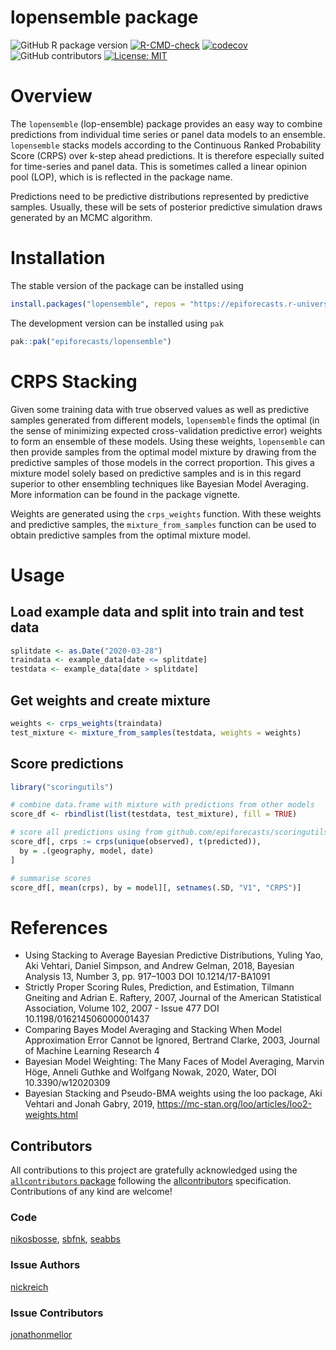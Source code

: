 lopensemble package
================

<!-- badges: start -->

![GitHub R package
version](https://img.shields.io/github/r-package/v/epiforecasts/lopensemble)
[![R-CMD-check](https://github.com/epiforecasts/lopensemble/actions/workflows/R-CMD-check.yaml/badge.svg)](https://github.com/epiforecasts/lopensemble/actions/workflows/R-CMD-check.yaml)
[![codecov](https://codecov.io/github/epiforecasts/lopensemble/branch/main/graph/badge.svg?token=rYeyG3kFIa)](https://codecov.io/github/epiforecasts/lopensemble)
![GitHub
contributors](https://img.shields.io/github/contributors/epiforecasts/lopensemble)
[![License:
MIT](https://img.shields.io/badge/License-MIT-yellow.svg)](https://opensource.org/licenses/MIT)
<!-- badges: end -->

# Overview

The `lopensemble` (lop-ensemble) package provides an easy way to combine
predictions from individual time series or panel data models to an
ensemble. `lopensemble` stacks models according to the Continuous Ranked
Probability Score (CRPS) over k-step ahead predictions. It is therefore
especially suited for time-series and panel data. This is sometimes
called a linear opinion pool (LOP), which is is reflected in the package
name.

Predictions need to be predictive distributions represented by
predictive samples. Usually, these will be sets of posterior predictive
simulation draws generated by an MCMC algorithm.

# Installation

The stable version of the package can be installed using

``` r
install.packages("lopensemble", repos = "https://epiforecasts.r-universe.dev/")
```

The development version can be installed using `pak`

``` r
pak::pak("epiforecasts/lopensemble")
```

# CRPS Stacking

Given some training data with true observed values as well as predictive
samples generated from different models, `lopensemble` finds the optimal
(in the sense of minimizing expected cross-validation predictive error)
weights to form an ensemble of these models. Using these weights,
`lopensemble` can then provide samples from the optimal model mixture by
drawing from the predictive samples of those models in the correct
proportion. This gives a mixture model solely based on predictive
samples and is in this regard superior to other ensembling techniques
like Bayesian Model Averaging. More information can be found in the
package vignette.

Weights are generated using the `crps_weights` function. With these
weights and predictive samples, the `mixture_from_samples` function can
be used to obtain predictive samples from the optimal mixture model.

# Usage

## Load example data and split into train and test data

``` r
splitdate <- as.Date("2020-03-28")
traindata <- example_data[date <= splitdate]
testdata <- example_data[date > splitdate]
```

## Get weights and create mixture

``` r
weights <- crps_weights(traindata)
test_mixture <- mixture_from_samples(testdata, weights = weights)
```

## Score predictions

``` r
library("scoringutils")

# combine data.frame with mixture with predictions from other models
score_df <- rbindlist(list(testdata, test_mixture), fill = TRUE)

# score all predictions using from github.com/epiforecasts/scoringutils
score_df[, crps := crps(unique(observed), t(predicted)),
  by = .(geography, model, date)
]

# summarise scores
score_df[, mean(crps), by = model][, setnames(.SD, "V1", "CRPS")]
```

# References

- Using Stacking to Average Bayesian Predictive Distributions, Yuling
  Yao, Aki Vehtari, Daniel Simpson, and Andrew Gelman, 2018, Bayesian
  Analysis 13, Number 3, pp. 917–1003 DOI 10.1214/17-BA1091
- Strictly Proper Scoring Rules, Prediction, and Estimation, Tilmann
  Gneiting and Adrian E. Raftery, 2007, Journal of the American
  Statistical Association, Volume 102, 2007 - Issue 477 DOI
  10.1198/016214506000001437
- Comparing Bayes Model Averaging and Stacking When Model Approximation
  Error Cannot be Ignored, Bertrand Clarke, 2003, Journal of Machine
  Learning Research 4
- Bayesian Model Weighting: The Many Faces of Model Averaging, Marvin
  Höge, Anneli Guthke and Wolfgang Nowak, 2020, Water, DOI
  10.3390/w12020309
- Bayesian Stacking and Pseudo-BMA weights using the loo package, Aki
  Vehtari and Jonah Gabry, 2019,
  <https://mc-stan.org/loo/articles/loo2-weights.html>

## Contributors

<!-- ALL-CONTRIBUTORS-LIST:START - Do not remove or modify this section -->
<!-- prettier-ignore-start -->
<!-- markdownlint-disable -->

All contributions to this project are gratefully acknowledged using the
[`allcontributors` package](https://github.com/ropensci/allcontributors)
following the [allcontributors](https://allcontributors.org)
specification. Contributions of any kind are welcome!

### Code

<a href="https://github.com/epiforecasts/stackr/commits?author=nikosbosse">nikosbosse</a>,
<a href="https://github.com/epiforecasts/stackr/commits?author=sbfnk">sbfnk</a>,
<a href="https://github.com/epiforecasts/stackr/commits?author=seabbs">seabbs</a>

### Issue Authors

<a href="https://github.com/epiforecasts/stackr/issues?q=is%3Aissue+author%3Anickreich">nickreich</a>

### Issue Contributors

<a href="https://github.com/epiforecasts/stackr/issues?q=is%3Aissue+commenter%3Ajonathonmellor">jonathonmellor</a>

<!-- markdownlint-enable -->
<!-- prettier-ignore-end -->
<!-- ALL-CONTRIBUTORS-LIST:END -->
